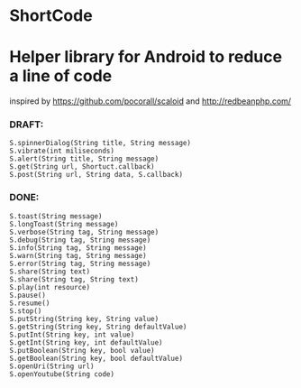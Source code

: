 ShortCode
=========

# Helper library for Android to reduce a line of code
inspired by https://github.com/pocorall/scaloid
and http://redbeanphp.com/

### DRAFT:
	S.spinnerDialog(String title, String message)
	S.vibrate(int miliseconds)
	S.alert(String title, String message)
	S.get(String url, Shortuct.callback)
	S.post(String url, String data, S.callback)

### DONE:
	S.toast(String message)
	S.longToast(String message)
	S.verbose(String tag, String message)
	S.debug(String tag, String message)
	S.info(String tag, String message)
	S.warn(String tag, String message)
	S.error(String tag, String message)
	S.share(String text)
	S.share(String tag, String text)
	S.play(int resource)
	S.pause()
	S.resume()
	S.stop()
	S.putString(String key, String value)
	S.getString(String key, String defaultValue)
	S.putInt(String key, int value)
	S.getInt(String key, int defaultValue)
	S.putBoolean(String key, bool value)
	S.getBoolean(String key, bool defaultValue)
	S.openUri(String url)
	S.openYoutube(String code)

